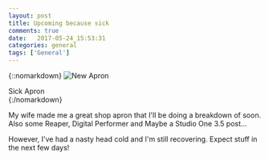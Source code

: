 ```yaml
---
layout: post
title: Upcoming because sick
comments: true
date:   2017-05-24_15:53:31 
categories: general
tags: ['General']
---
```


{::nomarkdown}
  <img src="/assets/Apron/Apron.jpg" alt="New Apron">
  <div class="image-caption">Sick Apron</div>
{:/nomarkdown}

My wife made me a great shop apron that I'll be doing a breakdown of soon. Also some Reaper, Digital Performer and Maybe a Studio One 3.5 post...

However, I've had a nasty head cold and I'm still recovering. Expect stuff in the next few days!

